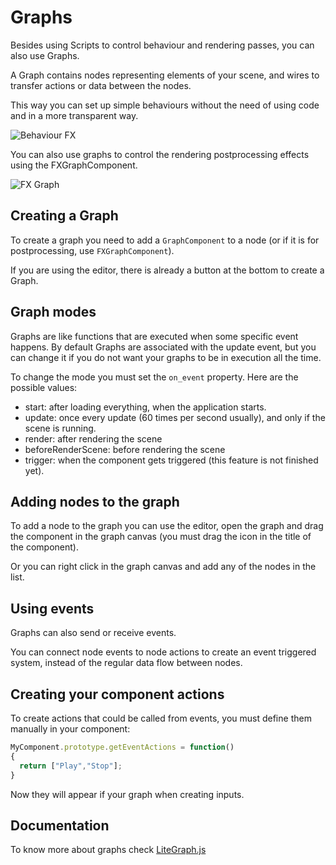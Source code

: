 # Graphs #

Besides using Scripts to control behaviour and rendering passes, you can also use Graphs.

A Graph contains nodes representing elements of your scene, and wires to transfer actions or data between the nodes.

This way you can set up simple behaviours without the need of using code and in a more transparent way.

![Behaviour FX](imgs/example-behaviour-graph.png "Behaviour Graph")

You can also use graphs to control the rendering postprocessing effects using the FXGraphComponent.

![FX Graph](imgs/example-fx-graph.png "FX Graph")

## Creating a Graph

To create a graph you need to add a ```GraphComponent``` to a node (or if it is for postprocessing, use ```FXGraphComponent```).

If you are using the editor, there is already a button at the bottom to create a Graph.

## Graph modes

Graphs are like functions that are executed when some specific event happens. By default Graphs are associated with the update event, but you can change it if you do not want your graphs to be in execution all the time.

To change the mode you must set the ```on_event``` property. Here are the possible values:

- start: after loading everything, when the application starts.
- update: once every update (60 times per second usually), and only if the scene is running.
- render: after rendering the scene
- beforeRenderScene: before rendering the scene
- trigger: when the component gets triggered (this feature is not finished yet).

## Adding nodes to the graph

To add a node to the graph you can use the editor, open the graph and drag the component in the graph canvas (you must drag the icon in the title of the component).

Or you can right click in the graph canvas and add any of the nodes in the list.

## Using events

Graphs can also send or receive events.

You can connect node events to node actions to create an event triggered system, instead of the regular data flow between nodes.

## Creating your component actions

To create actions that could be called from events, you must define them manually in your component:

```js
MyComponent.prototype.getEventActions = function()
{
  return ["Play","Stop"];
}
```

Now they will appear if your graph when creating inputs.

## Documentation

To know more about graphs check [LiteGraph.js](https://github.com/jagenjo/litegraph.js)
